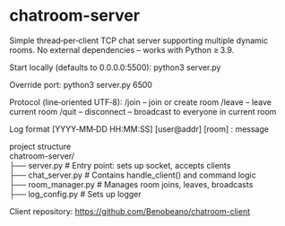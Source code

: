 # chatroom-server
Simple thread‑per‑client TCP chat server supporting multiple dynamic rooms.
No external dependencies – works with Python ≥ 3.9.

Start locally (defaults to 0.0.0.0:5500):
    python3 server.py

Override port:
    python3 server.py 6500

Protocol (line‑oriented UTF‑8):
    /join <room>   – join or create room
    /leave         – leave current room
    /quit          – disconnect
    <text>         – broadcast to everyone in current room

Log format
    [YYYY‑MM‑DD HH:MM:SS] [user@addr] [room] : message

project structure  
chatroom-server/  
├── server.py            # Entry point: sets up socket, accepts clients  
├── chat_server.py       # Contains handle_client() and command logic  
├── room_manager.py      # Manages room joins, leaves, broadcasts  
├── log_config.py        # Sets up logger  

Client repository: https://github.com/Benobeano/chatroom-client

